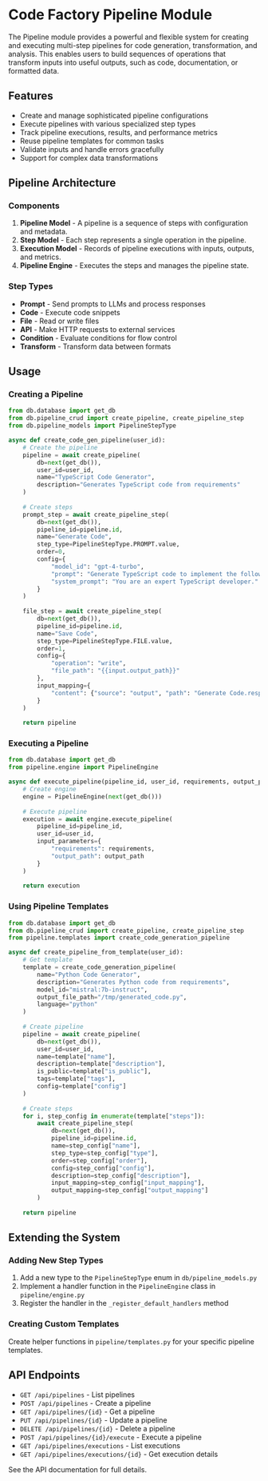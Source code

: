 # Code Factory Pipeline Module

The Pipeline module provides a powerful and flexible system for creating and executing multi-step pipelines for code generation, transformation, and analysis. This enables users to build sequences of operations that transform inputs into useful outputs, such as code, documentation, or formatted data.

## Features

- Create and manage sophisticated pipeline configurations
- Execute pipelines with various specialized step types
- Track pipeline executions, results, and performance metrics
- Reuse pipeline templates for common tasks
- Validate inputs and handle errors gracefully
- Support for complex data transformations

## Pipeline Architecture

### Components

1. **Pipeline Model** - A pipeline is a sequence of steps with configuration and metadata.
2. **Step Model** - Each step represents a single operation in the pipeline.
3. **Execution Model** - Records of pipeline executions with inputs, outputs, and metrics.
4. **Pipeline Engine** - Executes the steps and manages the pipeline state.

### Step Types

- **Prompt** - Send prompts to LLMs and process responses
- **Code** - Execute code snippets
- **File** - Read or write files
- **API** - Make HTTP requests to external services
- **Condition** - Evaluate conditions for flow control
- **Transform** - Transform data between formats

## Usage

### Creating a Pipeline

```python
from db.database import get_db
from db.pipeline_crud import create_pipeline, create_pipeline_step
from db.pipeline_models import PipelineStepType

async def create_code_gen_pipeline(user_id):
    # Create the pipeline
    pipeline = await create_pipeline(
        db=next(get_db()),
        user_id=user_id,
        name="TypeScript Code Generator",
        description="Generates TypeScript code from requirements"
    )
    
    # Create steps
    prompt_step = await create_pipeline_step(
        db=next(get_db()),
        pipeline_id=pipeline.id,
        name="Generate Code",
        step_type=PipelineStepType.PROMPT.value,
        order=0,
        config={
            "model_id": "gpt-4-turbo",
            "prompt": "Generate TypeScript code to implement the following:\n\n{{input.requirements}}",
            "system_prompt": "You are an expert TypeScript developer."
        }
    )
    
    file_step = await create_pipeline_step(
        db=next(get_db()),
        pipeline_id=pipeline.id,
        name="Save Code",
        step_type=PipelineStepType.FILE.value,
        order=1,
        config={
            "operation": "write",
            "file_path": "{{input.output_path}}"
        },
        input_mapping={
            "content": {"source": "output", "path": "Generate Code.response"}
        }
    )
    
    return pipeline
```

### Executing a Pipeline

```python
from db.database import get_db
from pipeline.engine import PipelineEngine

async def execute_pipeline(pipeline_id, user_id, requirements, output_path):
    # Create engine
    engine = PipelineEngine(next(get_db()))
    
    # Execute pipeline
    execution = await engine.execute_pipeline(
        pipeline_id=pipeline_id,
        user_id=user_id,
        input_parameters={
            "requirements": requirements,
            "output_path": output_path
        }
    )
    
    return execution
```

### Using Pipeline Templates

```python
from db.database import get_db
from db.pipeline_crud import create_pipeline, create_pipeline_step
from pipeline.templates import create_code_generation_pipeline

async def create_pipeline_from_template(user_id):
    # Get template
    template = create_code_generation_pipeline(
        name="Python Code Generator",
        description="Generates Python code from requirements",
        model_id="mistral:7b-instruct",
        output_file_path="/tmp/generated_code.py",
        language="python"
    )
    
    # Create pipeline
    pipeline = await create_pipeline(
        db=next(get_db()),
        user_id=user_id,
        name=template["name"],
        description=template["description"],
        is_public=template["is_public"],
        tags=template["tags"],
        config=template["config"]
    )
    
    # Create steps
    for i, step_config in enumerate(template["steps"]):
        await create_pipeline_step(
            db=next(get_db()),
            pipeline_id=pipeline.id,
            name=step_config["name"],
            step_type=step_config["type"],
            order=step_config["order"],
            config=step_config["config"],
            description=step_config["description"],
            input_mapping=step_config["input_mapping"],
            output_mapping=step_config["output_mapping"]
        )
    
    return pipeline
```

## Extending the System

### Adding New Step Types

1. Add a new type to the `PipelineStepType` enum in `db/pipeline_models.py`
2. Implement a handler function in the `PipelineEngine` class in `pipeline/engine.py`
3. Register the handler in the `_register_default_handlers` method

### Creating Custom Templates

Create helper functions in `pipeline/templates.py` for your specific pipeline templates.

## API Endpoints

- `GET /api/pipelines` - List pipelines
- `POST /api/pipelines` - Create a pipeline
- `GET /api/pipelines/{id}` - Get a pipeline
- `PUT /api/pipelines/{id}` - Update a pipeline
- `DELETE /api/pipelines/{id}` - Delete a pipeline
- `POST /api/pipelines/{id}/execute` - Execute a pipeline
- `GET /api/pipelines/executions` - List executions
- `GET /api/pipelines/executions/{id}` - Get execution details

See the API documentation for full details.